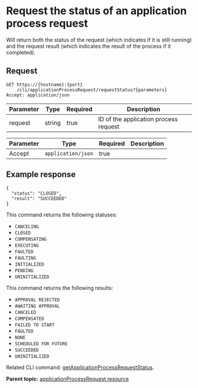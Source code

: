 # Request the status of an application process request

Will return both the status of the request \(which indicates if it is still running\) and the request result \(which indicates the result of the process if it completed\).

## Request

```
GET https://{hostname}:{port}
    /cli/applicationProcessRequest/requestStatus?{parameters}
Accept: application/json

```

|Parameter|Type|Required|Description|
|---------|----|--------|-----------|
|request|string|true|ID of the application process request|

|Parameter|Type|Required|Description|
|---------|----|--------|-----------|
|Accept|`application/json`|true| |

## Example response

```
{
  "status": "CLOSED",
  "result": "SUCCEEDED"
}
```

This command returns the following statuses:

-   `CANCELING`
-   `CLOSED`
-   `COMPENSATING`
-   `EXECUTING`
-   `FAULTED`
-   `FAULTING`
-   `INITIALIZED`
-   `PENDING`
-   `UNINITIALIZED`

This command returns the following results:

-   `APPROVAL REJECTED`
-   `AWAITING APPROVAL`
-   `CANCELED`
-   `COMPENSATED`
-   `FAILED TO START`
-   `FAULTED`
-   `NONE`
-   `SCHEDULED FOR FUTURE`
-   `SUCCEEDED`
-   `UNINITIALIZED`

Related CLI command: [getApplicationProcessRequestStatus](udclient_getapplicationprocessrequeststatus.md).

**Parent topic:** [applicationProcessRequest resource](../../com.ibm.udeploy.api.doc/topics/rest_cli_applicationprocessrequest.md)

